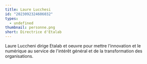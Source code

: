 ```yaml
---
title: Laure Lucchesi
id: "2023092324606032"
types:
  - undefined
thumbnail: personne.png
short: Directrice d'Etalab
---
```


Laure Luccheni dirige Etalab et oeuvre pour mettre l'innovation et le numérique au service de l'intérêt général et de la transformation des organisations.
